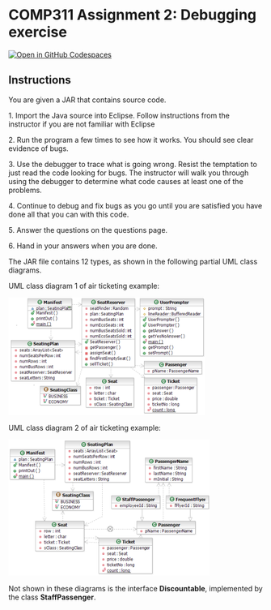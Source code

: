 # COMP311 Assignment 2: Debugging exercise

[![Open in GitHub Codespaces](https://github.com/codespaces/badge.svg)](https://codespaces.new/ttran375/comp311-lab2)

## Instructions

You are given a JAR that contains source code.

1\. Import the Java source into Eclipse. Follow instructions from the
instructor if you are not familiar with Eclipse

2\. Run the program a few times to see how it works. You should see
clear evidence of bugs.

3\. Use the debugger to trace what is going
wrong. Resist the temptation to just read the code looking for bugs.
The instructor will walk you through using the debugger to determine
what code causes at least one of the problems.

4\. Continue to debug and fix bugs as you go until you are satisfied
you have done all that you can with this code.

5\. Answer the questions on the questions page.

6\. Hand in your answers when you are done.

The JAR file contains 12 types, as shown in the following partial UML
class diagrams.

UML class diagram 1 of air ticketing example:

![](media/image1.png)

UML class diagram 2 of air ticketing
example:

![](media/image2.png)

Not shown in these diagrams is the interface **Discountable**,
implemented by the class **StaffPassenger**.
